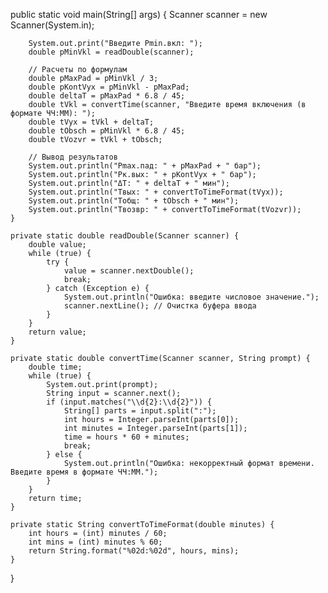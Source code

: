 public static void main(String[] args) {
        Scanner scanner = new Scanner(System.in);

        System.out.print("Введите Pmin.вкл: ");
        double pMinVkl = readDouble(scanner);

        // Расчеты по формулам
        double pMaxPad = pMinVkl / 3;
        double pKontVyx = pMinVkl - pMaxPad;
        double deltaT = pMaxPad * 6.8 / 45;
        double tVkl = convertTime(scanner, "Введите время включения (в формате ЧЧ:ММ): ");
        double tVyx = tVkl + deltaT;
        double tObsch = pMinVkl * 6.8 / 45;
        double tVozvr = tVkl + tObsch;

        // Вывод результатов
        System.out.println("Pmax.пад: " + pMaxPad + " бар");
        System.out.println("Pк.вых: " + pKontVyx + " бар");
        System.out.println("ΔT: " + deltaT + " мин");
        System.out.println("Tвых: " + convertToTimeFormat(tVyx));
        System.out.println("Tобщ: " + tObsch + " мин");
        System.out.println("Tвозвр: " + convertToTimeFormat(tVozvr));
    }

    private static double readDouble(Scanner scanner) {
        double value;
        while (true) {
            try {
                value = scanner.nextDouble();
                break;
            } catch (Exception e) {
                System.out.println("Ошибка: введите числовое значение.");
                scanner.nextLine(); // Очистка буфера ввода
            }
        }
        return value;
    }

    private static double convertTime(Scanner scanner, String prompt) {
        double time;
        while (true) {
            System.out.print(prompt);
            String input = scanner.next();
            if (input.matches("\\d{2}:\\d{2}")) {
                String[] parts = input.split(":");
                int hours = Integer.parseInt(parts[0]);
                int minutes = Integer.parseInt(parts[1]);
                time = hours * 60 + minutes;
                break;
            } else {
                System.out.println("Ошибка: некорректный формат времени. Введите время в формате ЧЧ:ММ.");
            }
        }
        return time;
    }

    private static String convertToTimeFormat(double minutes) {
        int hours = (int) minutes / 60;
        int mins = (int) minutes % 60;
        return String.format("%02d:%02d", hours, mins);
    }
}
